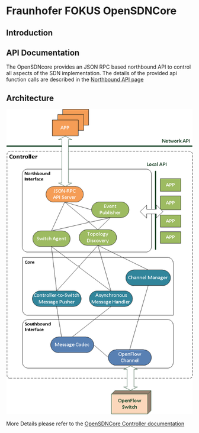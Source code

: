 # Fraunhofer FOKUS OpenSDNCore

## Introduction

## API Documentation

The OpenSDNcore provides an JSON RPC based northbound API to control all aspects of the SDN implementation.
The details of the provided api function calls are described in the [Northbound API page][osdnc-api]

## Architecture

![controller_color__1_](img/osdnc-controller1.png)

More Details please refer to the [OpenSDNCore Controller documentation][osdnc-controller]

<!--
References
-->

[osdnc-api]:opensdncore-nb-api.md
[osdnc-controller]:osdnc-controller.md
